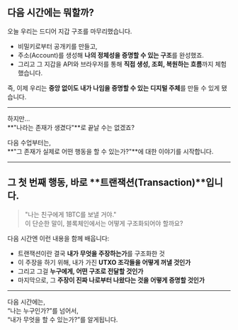## 다음 시간에는 뭐할까?

오늘 우리는 드디어 지갑 구조를 마무리했습니다.

- 비밀키로부터 공개키를 만들고,
- 주소(Account)를 생성해 **나의 정체성을 증명할 수 있는 구조**를 완성했죠.
- 그리고 그 지갑을 API와 브라우저를 통해 **직접 생성, 조회, 복원하는 흐름**까지 체험했습니다.

즉, 이제 우리는 **중앙 없이도 내가 나임을 증명할 수 있는 디지털 주체**를 만들 수 있게 됐습니다.

---

하지만...  
**"나라는 존재가 생겼다"**로 끝날 수는 없겠죠?

다음 수업부터는,  
**"그 존재가 실제로 어떤 행동을 할 수 있는가?"**에 대한 이야기를 시작합니다.

---

## 그 첫 번째 행동, 바로 **트랜잭션(Transaction)**입니다.

> "나는 친구에게 1BTC를 보낼 거야."  
> 이 단순한 말이, 블록체인에서는 어떻게 구조화되어야 할까요?

다음 시간엔 이런 내용을 함께 배웁니다:

- 트랜잭션이란 결국 **내가 무엇을 주장하는가**를 구조화한 것
- 이 주장을 하기 위해, 내가 가진 **UTXO 조각들을 어떻게 꺼낼 것인가**
- 그리고 그걸 **누구에게, 어떤 구조로 전달할 것인가**
- 마지막으로, 그 **주장이 진짜 나로부터 나왔다는 것을 어떻게 증명할 것인가**

---

다음 시간에는,  
“나는 누구인가?”를 넘어서,  
“내가 무엇을 할 수 있는가?”를 알게됩니다.
